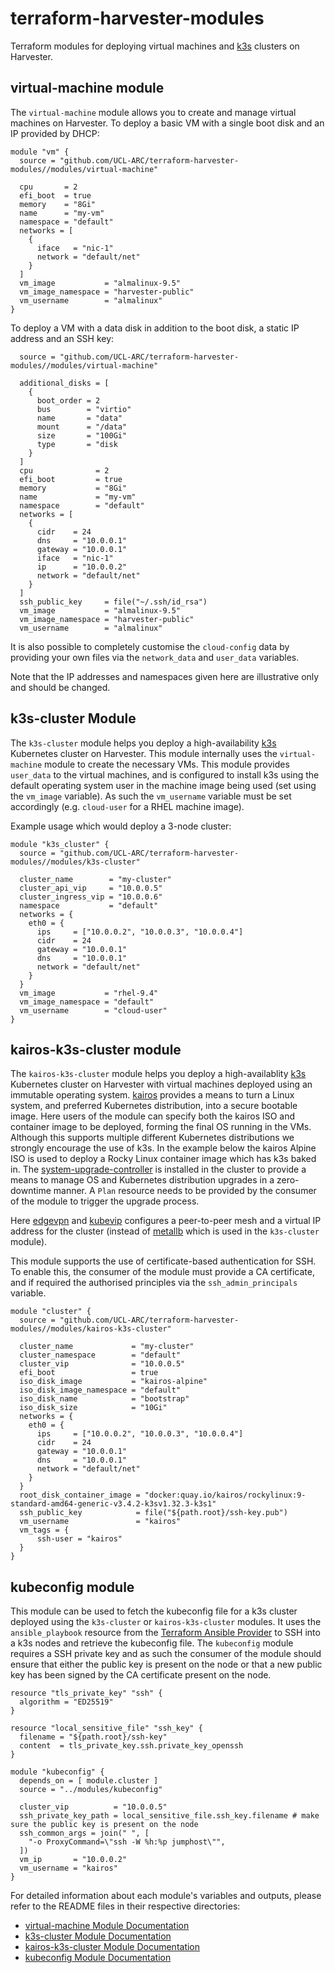 # terraform-harvester-modules

Terraform modules for deploying virtual machines and [k3s](https://k3s.io/)
clusters on Harvester.

## virtual-machine module

The `virtual-machine` module allows you to create and manage virtual machines on
Harvester. To deploy a basic VM with a single boot disk and an IP provided by
DHCP:

```hcl
module "vm" {
  source = "github.com/UCL-ARC/terraform-harvester-modules//modules/virtual-machine"

  cpu       = 2
  efi_boot  = true
  memory    = "8Gi"
  name      = "my-vm"
  namespace = "default"
  networks = [
    {
      iface   = "nic-1"
      network = "default/net"
    }
  ]
  vm_image           = "almalinux-9.5"
  vm_image_namespace = "harvester-public"
  vm_username        = "almalinux"
}
```

To deploy a VM with a data disk in addition to the boot disk, a static IP
address and an SSH key:

```hcl
  source = "github.com/UCL-ARC/terraform-harvester-modules//modules/virtual-machine"

  additional_disks = [
    {
      boot_order = 2
      bus        = "virtio"
      name       = "data"
      mount      = "/data"
      size       = "100Gi"
      type       = "disk
    }
  ]
  cpu              = 2
  efi_boot         = true
  memory           = "8Gi"
  name             = "my-vm"
  namespace        = "default"
  networks = [
    {
      cidr    = 24
      dns     = "10.0.0.1"
      gateway = "10.0.0.1"
      iface   = "nic-1"
      ip      = "10.0.0.2"
      network = "default/net"
    }
  ]
  ssh_public_key     = file("~/.ssh/id_rsa")
  vm_image           = "almalinux-9.5"
  vm_image_namespace = "harvester-public"
  vm_username        = "almalinux"
```

It is also possible to completely customise the `cloud-config` data by providing
your own files via the `network_data` and `user_data` variables.

Note that the IP addresses and namespaces given here are illustrative only and
should be changed.

## k3s-cluster Module

The `k3s-cluster` module helps you deploy a high-availability
[k3s](https://k3s.io/) Kubernetes cluster on Harvester. This module internally
uses the `virtual-machine` module to create the necessary VMs. This module
provides `user_data` to the virtual machines, and is configured to install k3s
using the default operating system user in the machine image being used (set
using the `vm_image` variable). As such the `vm_username` variable must be set
accordingly (e.g. `cloud-user` for a RHEL machine image).

Example usage which would deploy a 3-node cluster:

```hcl
module "k3s_cluster" {
  source = "github.com/UCL-ARC/terraform-harvester-modules//modules/k3s-cluster"

  cluster_name        = "my-cluster"
  cluster_api_vip     = "10.0.0.5"
  cluster_ingress_vip = "10.0.0.6"
  namespace           = "default"
  networks = {
    eth0 = {
      ips     = ["10.0.0.2", "10.0.0.3", "10.0.0.4"]
      cidr    = 24
      gateway = "10.0.0.1"
      dns     = "10.0.0.1"
      network = "default/net"
    }
  }
  vm_image           = "rhel-9.4"
  vm_image_namespace = "default"
  vm_username        = "cloud-user"
}
```

## kairos-k3s-cluster module

The `kairos-k3s-cluster` module helps you deploy a high-availablity
[k3s](https://k3s.io/) Kubernetes cluster on Harvester with virtual machines
deployed using an immutable operating system. [kairos](https://kairos.io/)
provides a means to turn a Linux system, and preferred Kubernetes distribution,
into a secure bootable image. Here users of the module can specify both the
kairos ISO and container image to be deployed, forming the final OS running in
the VMs. Although this supports multiple different Kubernetes distributions we
strongly encourage the use of k3s. In the example below the kairos Alpine ISO is
used to deploy a Rocky Linux container image which has k3s baked in. The
[system-upgrade-controller](https://github.com/rancher/system-upgrade-controller)
is installed in the cluster to provide a means to manage OS and Kubernetes
distribution upgrades in a zero-downtime manner. A `Plan` resource needs to be
provided by the consumer of the module to trigger the upgrade process.

Here [edgevpn](https://github.com/mudler/edgevpn/tree/master) and
[kubevip](https://kube-vip.io/) configures a peer-to-peer mesh and a virtual IP
address for the cluster (instead of [metallb](https://metallb.io/) which is used
in the `k3s-cluster` module).

This module supports the use of certificate-based authentication for SSH. To
enable this, the consumer of the module must provide a CA certificate, and if
required the authorised principles via the `ssh_admin_principals` variable.

```hcl
module "cluster" {
  source = "github.com/UCL-ARC/terraform-harvester-modules//modules/kairos-k3s-cluster"

  cluster_name             = "my-cluster"
  cluster_namespace        = "default"
  cluster_vip              = "10.0.0.5"
  efi_boot                 = true
  iso_disk_image           = "kairos-alpine"
  iso_disk_image_namespace = "default"
  iso_disk_name            = "bootstrap"
  iso_disk_size            = "10Gi"
  networks = {
    eth0 = {
      ips     = ["10.0.0.2", "10.0.0.3", "10.0.0.4"]
      cidr    = 24
      gateway = "10.0.0.1"
      dns     = "10.0.0.1"
      network = "default/net"
    }
  }
  root_disk_container_image = "docker:quay.io/kairos/rockylinux:9-standard-amd64-generic-v3.4.2-k3sv1.32.3-k3s1"
  ssh_public_key            = file("${path.root}/ssh-key.pub")
  vm_username               = "kairos"
  vm_tags = {
      ssh-user = "kairos"
  }
}
```

## kubeconfig module

This module can be used to fetch the kubeconfig file for a k3s cluster deployed using
the `k3s-cluster` or `kairos-k3s-cluster` modules. It uses the `ansible_playbook` resource from the [Terraform Ansible Provider](https://registry.terraform.io/providers/ansible/ansible/latest) to SSH into a k3s nodes and retrieve the kubeconfig file. The `kubeconfig` module requires a SSH private key and as such the consumer of the module should ensure that either the public key is present on the node or that a new public key has been signed by the CA certificate present on the node.

```hcl
resource "tls_private_key" "ssh" {
  algorithm = "ED25519"
}

resource "local_sensitive_file" "ssh_key" {
  filename = "${path.root}/ssh-key"
  content  = tls_private_key.ssh.private_key_openssh
}

module "kubeconfig" {
  depends_on = [ module.cluster ]
  source = "../modules/kubeconfig"

  cluster_vip          = "10.0.0.5"
  ssh_private_key_path = local_sensitive_file.ssh_key.filename # make sure the public key is present on the node
  ssh_common_args = join(" ", [
    "-o ProxyCommand=\"ssh -W %h:%p jumphost\"",
  ])
  vm_ip       = "10.0.0.2"
  vm_username = "kairos"
}
```

For detailed information about each module's variables and outputs, please refer
to the README files in their respective directories:

- [virtual-machine Module Documentation](modules/virtual-machine/README.md)
- [k3s-cluster Module Documentation](modules/k3s-cluster/README.md)
- [kairos-k3s-cluster Module Documentation](modules/kairos-k3s-cluster/)
- [kubeconfig Module Documentation](modules/kubeconfig/README.md)
